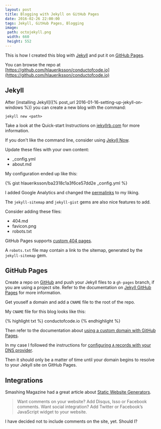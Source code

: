 ```yaml
---
layout: post
title: Blogging with Jekyll on GitHub Pages
date: 2016-02-26 22:00:00
tags: Jekyll, GitHub Pages, Blogging
image:
 path: octojekyll.png
 width: 660
 height: 552
---
```


This is how I created this blog with [Jekyll](https://jekyllrb.com/) and put it on [GitHub Pages](https://pages.github.com/).

You can browse the repo at [https://github.com/hlaueriksson/conductofcode.io](https://github.com/hlaueriksson/conductofcode.io)

## Jekyll

After [installing Jekyll]({% post_url 2016-01-16-setting-up-jekyll-on-windows %}) you can create a new blog with the command:

`jekyll new <path>`

Take a look at the Quick-start Instructions on [jekyllrb.com](https://jekyllrb.com/) for more information.

If you don't like the command line, consider using [Jekyll Now](http://www.jekyllnow.com/).

Update these files with your own content:

* _config.yml
* about.md

My configuration ended up like this:

{% gist hlaueriksson/ba2318c1a3f6ce57dd2e _config.yml %}

I added Google Analytics and changed the [permalinks](https://jekyllrb.com/docs/permalinks/) to my liking.

The `jekyll-sitemap` and `jekyll-gist` gems are also nice features to add.

Consider adding these files:

* 404.md
* favicon.png
* robots.txt

GitHub Pages supports [custom 404 pages](https://help.github.com/articles/creating-a-custom-404-page-for-your-github-pages-site/).

A `robots.txt` file may contain a link to the sitemap, generated by the `jekyll-sitemap` gem.

## GitHub Pages

Create a repo on [GitHub](https://github.com/) and push your Jekyll files to a `gh-pages` branch, if you are using a project site. Refer to the documentation on [Jekyll GitHub Pages](https://jekyllrb.com/docs/github-pages/) for more information.

Get youself a domain and add a `CNAME` file to the root of the repo.

My `CNAME` file for this blog looks like this:

{% highlight txt %}
conductofcode.io
{% endhighlight %}

Then refer to the documentation about [using a custom domain with GitHub Pages](https://help.github.com/articles/using-a-custom-domain-with-github-pages/).

In my case I followed the instructions for [configuring `A` records with your DNS provider](https://help.github.com/articles/setting-up-an-apex-domain/#configuring-a-records-with-your-dns-provider).

Then it should only be a matter of time until your domain begins to resolve to your Jekyll site on GitHub Pages.

## Integrations

Smashing Magazine had a great article about [Static Website Generators](http://www.smashingmagazine.com/2015/11/modern-static-website-generators-next-big-thing/).

> Want comments on your website? Add Disqus, Isso or Facebook comments. Want social integration? Add Twitter or Facebook’s JavaScript widget to your website.

I have decided not to include comments on the site, yet. Should I?